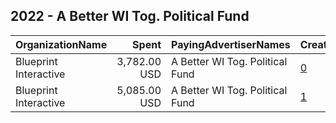 ## 2022 - A Better WI Tog. Political Fund 
|OrganizationName|Spent|PayingAdvertiserNames|CreativeUrls|Impressions|Genders|AgeBrackets|CountryCodes|BillingAddresses|CandidateBallotInformation|
|:---|---:|:---|:---|---:|:---|:---|:---|:---|:---|
|Blueprint Interactive|3,782.00 USD|A Better WI Tog. Political Fund|[0](https://www.snap.com/political-ads/asset/bd3058d887b2a99e47406297d858f3b72dcc8801e984f0cd143033d7a1066a36?mediaType=mp4)|185,053||18-34|united states|"1220 19th Street NW,Washington,20036,US"||
|Blueprint Interactive|5,085.00 USD|A Better WI Tog. Political Fund|[1](https://www.snap.com/political-ads/asset/2c9147374da6f7f9238b8f962f34e858efd611caf3db8c266965e869413d3a5e?mediaType=mp4)|188,684||18-34|united states|"1220 19th Street NW,Washington,20036,US"||
